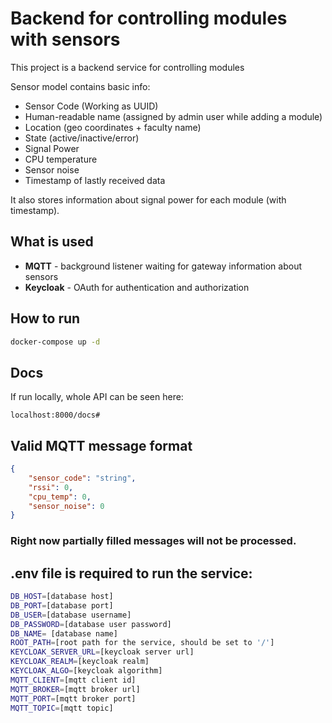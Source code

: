 # Backend for controlling modules with sensors

This project is a backend service for controlling modules 

Sensor model contains basic info:
 - Sensor Code (Working as UUID)
 - Human-readable name (assigned by admin user while adding a module)
 - Location (geo coordinates + faculty name)
 - State (active/inactive/error) 
 - Signal Power
 - CPU temperature
 - Sensor noise
 - Timestamp of lastly received data

It also stores information about signal power for each module (with timestamp).

## What is used
- **MQTT** - background listener waiting for gateway information about sensors
- **Keycloak** - OAuth for authentication and authorization

## How to run

```bash
docker-compose up -d 
```

## Docs
If run locally, whole API can be seen here:
```
localhost:8000/docs#
```

## Valid MQTT message format
```json
{
    "sensor_code": "string",
    "rssi": 0,
    "cpu_temp": 0,
    "sensor_noise": 0
}
```
### Right now partially filled messages will not be processed.

## .env file is required to run the service:
```bash
DB_HOST=[database host]
DB_PORT=[database port]
DB_USER=[database username]
DB_PASSWORD=[database user password]
DB_NAME= [database name]
ROOT_PATH=[root path for the service, should be set to '/']
KEYCLOAK_SERVER_URL=[keycloak server url]
KEYCLOAK_REALM=[keycloak realm]
KEYCLOAK_ALGO=[keycloak algorithm]
MQTT_CLIENT=[mqtt client id]
MQTT_BROKER=[mqtt broker url]
MQTT_PORT=[mqtt broker port]
MQTT_TOPIC=[mqtt topic]
```

